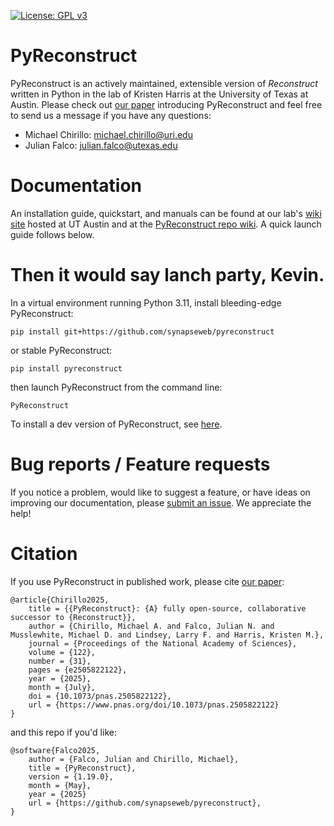 [![License: GPL v3](https://img.shields.io/badge/License-GPLv3-blue.svg)](https://www.gnu.org/licenses/gpl-3.0)

<a id="pyreconstruct"></a>

# PyReconstruct

PyReconstruct is an actively maintained, extensible version of _Reconstruct_ written in Python in the lab of Kristen Harris at the University of Texas at Austin. Please check out [our paper](https://doi.org/10.1073/pnas.2505822122) introducing PyReconstruct and feel free to send us a message if you have any questions:

-   Michael Chirillo: michael.chirillo@uri.edu
-   Julian Falco: julian.falco@utexas.edu

<a id="documentation"></a>

# Documentation

An installation guide, quickstart, and manuals can be found at our lab's [wiki site](https://wikis.utexas.edu/display/khlab/PyReconstruct+user+guide) hosted at UT Austin and at the [PyReconstruct repo wiki](https://github.com/SynapseWeb/PyReconstruct/wiki). A quick launch guide follows below.

<a id="submitting-bug-reports-and-feature-requests"></a>

# Then it would say lanch party, Kevin.

In a virtual environment running Python 3.11, install bleeding-edge PyReconstruct:

```
pip install git+https://github.com/synapseweb/pyreconstruct
```

or stable PyReconstruct:

```
pip install pyreconstruct
```

then launch PyReconstruct from the command line:

```
PyReconstruct
```

To install a dev version of PyReconstruct, see [here](https://github.com/SynapseWeb/PyReconstruct/wiki/Developers).

# Bug reports / Feature requests

If you notice a problem, would like to suggest a feature, or have ideas on improving our documentation, please [submit an issue](https://github.com/SynapseWeb/PyReconstruct/issues/). We appreciate the help!

# Citation

If you use PyReconstruct in published work, please cite [our paper](https://doi.org/10.1073/pnas.2505822122):

```
@article{Chirillo2025,
	title = {{PyReconstruct}: {A} fully open-source, collaborative successor to {Reconstruct}},
	author = {Chirillo, Michael A. and Falco, Julian N. and Musslewhite, Michael D. and Lindsey, Larry F. and Harris, Kristen M.},
	journal = {Proceedings of the National Academy of Sciences},
	volume = {122},
	number = {31},
	pages = {e2505822122},
	year = {2025},
	month = {July},
	doi = {10.1073/pnas.2505822122},
	url = {https://www.pnas.org/doi/10.1073/pnas.2505822122}
}
```

and this repo if you'd like:

```
@software{Falco2025,
    author = {Falco, Julian and Chirillo, Michael},
    title = {PyReconstruct},
    version = {1.19.0},
    month = {May},
    year = {2025}
    url = {https://github.com/synapseweb/pyreconstruct},
}
```
